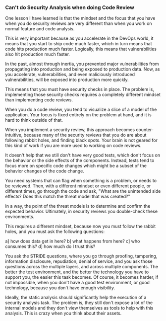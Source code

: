 ### Can't do Security Analysis when doing Code Review

One lesson I have learned is that the mindset and the focus that you have when you do security reviews are very different than when you work on normal feature and code analysis.

This is very important because as you accelerate in the DevOps world, it means that you start to ship code much faster, which in turn means that code hits production much faster.  Logically, this means that vulnerabilities also hit production much faster.

In the past, almost through inertia, you prevented major vulnerabilities from propagating into production and being exposed to production data.  Now, as you accelerate, vulnerabilities, and even maliciously introduced vulnerabilities, will be exposed into production more quickly.

This means that you must have security checks in place. The problem is, implementing those security checks requires a completely different mindset than implementing code reviews.

When you do a code review, you tend to visualize a slice of a model of the application. Your focus is fixed entirely on the problem at hand, and it is hard to think outside of that.

When you implement a security review, this approach becomes counter-intuitive, because many of the security reviews that you do are about following rabbit holes, and finding black spots. Your brain is not geared for this kind of work if you are more used to working on code reviews. 

It doesn't help that we still don't have very good tests, which don't focus on the behavior or the side effects of the components. Instead, tests tend to focus more on specific code changes which might be a subset of the behavior changes of the code change.

You need systems that can flag when something is a problem, or needs to be reviewed. Then, with a different mindset or even different people, or different times, go through the code and ask, "What are the unintended side effects? Does this match the threat model that was created?"

In a way, the point of the threat models is to determine and confirm the expected behavior. Ultimately, in security reviews you double-check these environments.

This requires a different mindset, because now you must follow the rabbit holes, and you must ask the following questions:

a] how does data get in here?
b] what happens from here?
c] who consumes this?
d] how much do I trust this?

You ask the STRIDE questions, where you go through proofing, tampering, information disclosure, repudiation, denial of service, and you ask those questions across the multiple layers, and across multiple components. The better the test environment, and the better the technology you have to support you, the easier this task becomes.  Of course, it becomes harder, if not impossible, when you don't have a good test environment, or good technology, because you don't have enough visibility.

Ideally, the static analysis should significantly help the execution of a security analysis task. The problem is, they still don't expose a lot of the internal models and they don't view themselves as tools to help with this analysis. This is crazy when you think about their assets.
